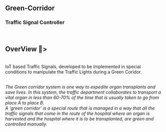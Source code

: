 <h2>Green-Corridor</h2>
<h3> Traffic Signal Controller </h3>

<br>

## OverView 🔎>

<br>
IoT based Traffic Signals, developed to be implemented in special conditions to manipulate the Traffic Lights during a Green Coridor.


<br><i>
The Green corridor system is one way to expedite organ transplants and save lives. In this system, the traffic department collaborates to transport a vital organ in less than 60-70% of the time that is usually taken to go from place A to place B.
<br>
A ‘green corridor' is a special route that is managed in a way that all the traffic signals that come in the route of the hospital where an organ is harvested and the hospital where it is to be transplanted, are green and controlled manually.
</i>


